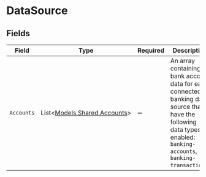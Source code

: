 # DataSource


## Fields

| Field                                                                                                                                                                | Type                                                                                                                                                                 | Required                                                                                                                                                             | Description                                                                                                                                                          |
| -------------------------------------------------------------------------------------------------------------------------------------------------------------------- | -------------------------------------------------------------------------------------------------------------------------------------------------------------------- | -------------------------------------------------------------------------------------------------------------------------------------------------------------------- | -------------------------------------------------------------------------------------------------------------------------------------------------------------------- |
| `Accounts`                                                                                                                                                           | List<[Models.Shared.Accounts](../../Models/Shared/Accounts.md)>                                                                                                      | :heavy_minus_sign:                                                                                                                                                   | An array containing bank account data for each connected banking data source that have the following data types enabled: `banking-accounts`, `banking-transactions`. |
